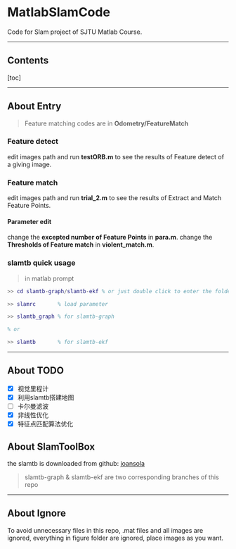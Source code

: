 # MatlabSlamCode
Code for Slam project of SJTU Matlab Course.

---

## Contents

[toc]

---

## About Entry

> Feature matching codes are in **Odometry/FeatureMatch**

### Feature detect
edit images path and run **testORB.m** to see the results of Feature detect of a giving image.

### Feature match
edit images path and run **trial_2.m** to see the results of Extract and Match Feature Points.

#### Parameter edit
change the **excepted number of Feature Points** in **para.m**.
change the **Thresholds of Feature match** in **violent_match.m**.

### slamtb quick usage
> in matlab prompt

```matlab
>> cd slamtb-graph/slamtb-ekf % or just double click to enter the folder

>> slamrc       % load parameter

>> slamtb_graph % for slamtb-graph

% or

>> slamtb       % for slamtb-ekf
```

---

## About TODO
- [x] 视觉里程计
- [x] 利用slamtb搭建地图
- [ ] 卡尔曼滤波
- [x] 非线性优化
- [x] 特征点匹配算法优化

## About SlamToolBox

the slamtb is downloaded from github: [joansola](https://github.com/joansola/slamtb)

> slamtb-graph & slamtb-ekf are two corresponding branches of this repo

---

## About Ignore

To avoid unnecessary files in this repo, .mat files and all images are ignored, everything in figure folder are ignored, place images as you want.